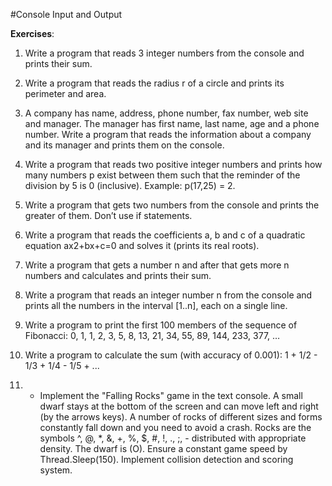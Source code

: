 #Console Input and Output

**Exercises**:

01. Write a program that reads 3 integer numbers from the console and prints their sum.

02. Write a program that reads the radius r of a circle and prints its perimeter and area.

03. A company has name, address, phone number, fax number, web site and manager.
The manager has first name, last name, age and a phone number. Write a program that reads the information
about a company and its manager and prints them on the console.

04. Write a program that reads two positive integer numbers and prints how many numbers p exist between
them such that the reminder of the division by 5 is 0 (inclusive). Example: p(17,25) = 2.

05. Write a program that gets two numbers from the console and prints the greater of them. Don’t use if statements.

06. Write a program that reads the coefficients a, b and c of a quadratic equation ax2+bx+c=0 and solves it (prints its real roots).

07. Write a program that gets a number n and after that gets more n numbers and calculates and prints their sum. 

08. Write a program that reads an integer number n from the console and prints all the numbers in the interval [1..n], each on a single line.

09. Write a program to print the first 100 members of the sequence of Fibonacci: 0, 1, 1, 2, 3, 5, 8, 13, 21, 34, 55, 89, 144, 233, 377, …

10. Write a program to calculate the sum (with accuracy of 0.001): 1 + 1/2 - 1/3 + 1/4 - 1/5 + ...

11. * Implement the "Falling Rocks" game in the text console. A small dwarf stays at the bottom of the screen and
can move left and right (by the arrows keys). A number of rocks of different sizes and forms constantly fall down and you need to avoid a crash.
Rocks are the symbols ^, @, *, &, +, %, $, #, !, ., ;, - distributed with appropriate density. The dwarf is (O).
Ensure a constant game speed by Thread.Sleep(150).
Implement collision detection and scoring system.
